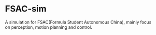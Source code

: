 # FSAC-sim
A simulation for FSAC(Formula Student Autonomous China), mainly focus on perception, motion planning and control.
  